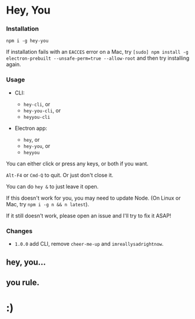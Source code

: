 # Hey, You

### Installation

`npm i -g hey-you`

If installation fails with an `EACCES` error on a Mac, try
`[sudo] npm install -g electron-prebuilt --unsafe-perm=true --allow-root` and
then try installing again.

### Usage

* CLI:
  * `hey-cli`, or
  * `hey-you-cli`, or
  * `heyyou-cli`

* Electron app:
  * `hey`, or
  * `hey-you`, or
  * `heyyou`

You can either click or press any keys, or both if you want.

`Alt-F4` or `Cmd-Q` to quit. Or just don't close it.

You can do `hey &` to just leave it open.

If this doesn't work for you, you may need to update Node.
(On Linux or Mac, try `npm i -g n && n latest`).

If it still doesn't work, please open an issue and I'll try to fix it ASAP!

### Changes

- `1.0.0` add CLI, remove `cheer-me-up` and `imreallysadrightnow`.

## hey, you...
## you rule.

# :)
